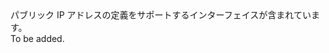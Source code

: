 <Namespace Name="Microsoft.Azure.Management.Network.Fluent.PublicIPAddress.Definition">
  <Docs>
    <summary>パブリック IP アドレスの定義をサポートするインターフェイスが含まれています。</summary> 
    <remarks>To be added.</remarks>
  </Docs>
</Namespace>
